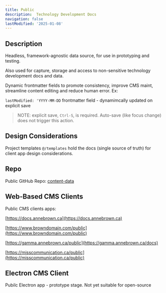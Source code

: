 ```yaml
---
title: Public
description:  Technology Development Docs
navigation: false
lastModified: '2025-01-08'
---
```


## Description

Headless, framework-agnostic data source, for use in prototyping and testing.

Also used for capture, storage and access to non-sensitive technology development docs and data.

Dynamic frontmatter fields to promote consistency, improve CMS maint, streamline content editing and reduce human error. Ex:

`lastModified: 'YYYY-MM-DD` frontmatter field - dynamimcally updated on explicit save

> NOTE: explicit save, `Ctrl-S`, is required.  Auto-save (like focus change) does not trigger this action.

## Design Considerations

Project templates `@/templates` hold the docs (single source of truth) for client app design considerations.

## Repo

Public GitHub Repo: [content-data](https://github.com/annebrown/content-data.git)

##  Web-Based CMS Clients

Public CMS clients apps:

[https://docs.annebrown.ca](https://docs.annebrown.ca)

[https://www.browndomain.com/public](https://www.browndomain.com/public)

[https://gamma.annebrown.ca/public](https://gamma.annebrown.ca/docs)

[https://misscommunication.ca/public](https://misscommunication.ca/public)

## Electron CMS Client

Pubilc Electron app - prototype stage.  Not yet suitable for open-source
